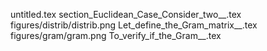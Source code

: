 untitled.tex
section_Euclidean_Case_Consider_two__.tex
figures/distrib/distrib.png
Let_define_the_Gram_matrix__.tex
figures/gram/gram.png
To_verify_if_the_Gram__.tex